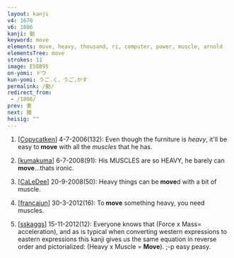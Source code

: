 ```yaml
---
layout: kanji
v4: 1676
v6: 1806
kanji: 動
keyword: move
elements: move, heavy, thousand, ri, computer, power, muscle, arnold
elementsTree: move
strokes: 11
image: E58B95
on-yomi: ドウ
kun-yomi: うご.く、うご.かす
permalink: /動/
redirect_from:
 - /1806/
prev: 重
next: 腫
heisig: ""
---
```


1) [<a href="http://kanji.koohii.com/profile/Copycatken">Copycatken</a>] 4-7-2006(132): Even though the furniture is <em>heavy</em>, it&#039;ll be easy to<strong> move</strong> with all the <em>muscles</em> that he has.

2) [<a href="http://kanji.koohii.com/profile/kumakuma">kumakuma</a>] 6-7-2008(91): His MUSCLES are so HEAVY, he barely can<strong> move</strong>...thats ironic.

3) [<a href="http://kanji.koohii.com/profile/CaLeDee">CaLeDee</a>] 20-9-2008(50): Heavy things can be<strong> move</strong>d with a bit of muscle.

4) [<a href="http://kanji.koohii.com/profile/francajun">francajun</a>] 30-3-2012(16): To<strong> move</strong> something heavy, you need muscles.

5) [<a href="http://kanji.koohii.com/profile/sskaggs">sskaggs</a>] 15-11-2012(12): Everyone knows that (Force x Mass= acceleration), and as is typical when converting western expressions to eastern expressions this kanji gives us the same equation in reverse order and pictorialized: (Heavy x Muscle =<strong> Move</strong>). ;-p easy peasy.

